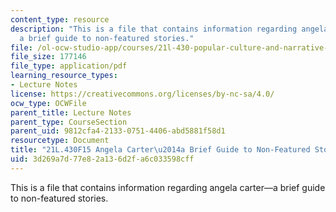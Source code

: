 ```yaml
---
content_type: resource
description: "This is a file that contains information regarding angela carter\u2014\
  a brief guide to non-featured stories."
file: /ol-ocw-studio-app/courses/21l-430-popular-culture-and-narrative-use-and-abuse-of-the-fairy-tale-fall-2015/3d269a7d77e82a136d2fa6c033598cff_MIT21L_430F15_AngelaCarter.pdf
file_size: 177146
file_type: application/pdf
learning_resource_types:
- Lecture Notes
license: https://creativecommons.org/licenses/by-nc-sa/4.0/
ocw_type: OCWFile
parent_title: Lecture Notes
parent_type: CourseSection
parent_uid: 9812cfa4-2133-0751-4406-abd5881f58d1
resourcetype: Document
title: "21L.430F15 Angela Carter\u2014a Brief Guide to Non-Featured Stories"
uid: 3d269a7d-77e8-2a13-6d2f-a6c033598cff
---
```

This is a file that contains information regarding angela carter—a brief guide to non-featured stories.